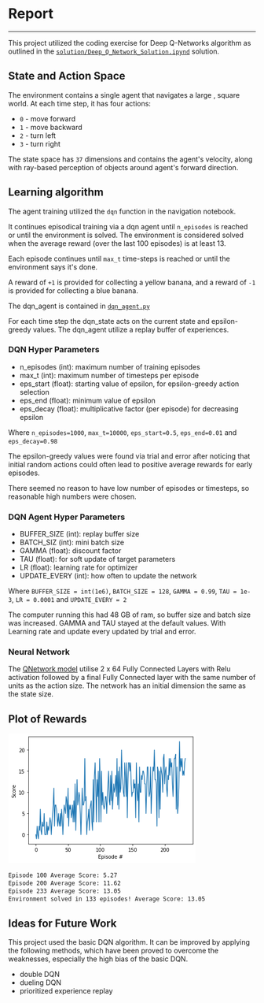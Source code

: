 # Report
---
This project utilized the coding exercise for Deep Q-Networks algorithm as outlined in the [`solution/Deep_Q_Network_Solution.ipynd`](https://github.com/udacity/deep-reinforcement-learning/blob/master/dqn/solution/Deep_Q_Network_Solution.ipynb) solution.

## State and Action Space
The environment contains a single agent that navigates a large , square world.  At each time step, it has four actions:
- `0` - move forward 
- `1` - move backward
- `2` - turn left
- `3` - turn right

The state space has `37` dimensions and contains the agent's velocity, along with ray-based perception of objects around agent's forward direction.  



## Learning algorithm

The agent training utilized the `dqn` function in the navigation notebook. 

It continues episodical training via a dqn agent until `n_episodes` is reached or until the environment is solved. The environment is considered solved when the average reward (over the last 100 episodes) is at least 13.

Each episode continues until `max_t` time-steps is reached or until the environment says it's done.

A reward of `+1` is provided for collecting a yellow banana, and a reward of `-1` is provided for collecting a blue banana. 

The dqn_agent is contained in [`dqn_agent.py`](dqn_agent.py) 

For each time step the dqn_state acts on the current state and epsilon-greedy values. The dqn_agent utilize a replay buffer of experiences.

### DQN Hyper Parameters  

- n_episodes (int): maximum number of training episodes
- max_t (int): maximum number of timesteps per episode
- eps_start (float): starting value of epsilon, for epsilon-greedy action selection
- eps_end (float): minimum value of epsilon
- eps_decay (float): multiplicative factor (per episode) for decreasing epsilon

Where
`n_episodes=1000`, 
`max_t=10000`, 
`eps_start=0.5`, 
`eps_end=0.01` and
`eps_decay=0.98`

The epsilon-greedy values were found via trial and error after noticing that initial random actions could often lead to positive average rewards for early episodes.

There seemed no reason to have low number of episodes or timesteps, so reasonable high numbers were chosen.

### DQN Agent Hyper Parameters

- BUFFER_SIZE (int): replay buffer size
- BATCH_SIZ (int): mini batch size
- GAMMA (float): discount factor
- TAU (float): for soft update of target parameters
- LR (float): learning rate for optimizer
- UPDATE_EVERY (int): how often to update the network

Where 
`BUFFER_SIZE = int(1e6)`, 
`BATCH_SIZE = 128`, 
`GAMMA = 0.99`, 
`TAU = 1e-3`, 
`LR = 0.0001` and 
`UPDATE_EVERY = 2`  

The computer running this had 48 GB of ram, so buffer size and batch size was increased. GAMMA and TAU stayed at the default values. With Learning rate and update every updated by trial and error.

### Neural Network
The [QNetwork model](model.py) utilise 2 x 64 Fully Connected Layers with Relu activation followed by a final Fully Connected layer with the same number of units as the action size. The network has an initial dimension the same as the state size.   

## Plot of Rewards

![Reward Plot](training_result.png)

```
Episode 100	Average Score: 5.27
Episode 200	Average Score: 11.62
Episode 233	Average Score: 13.05
Environment solved in 133 episodes!	Average Score: 13.05
```

## Ideas for Future Work

This project used the basic DQN algorithm. It can be improved by applying the following methods, which have been proved to overcome the weaknesses, especially the high bias of the basic DQN.

- double DQN
- dueling DQN
- prioritized experience replay
